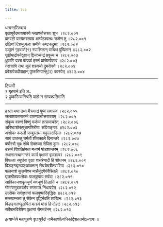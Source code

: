 ```yaml
---
title: २८२

---
```

धन्वन्तरिरुवाच  
वृक्षायुर्वेदमाख्यास्ये प्लक्षश्चोत्तरतः शुभः ।२८२.००१  
प्राग्वटो याम्यतस्त्वाम्र आप्येऽश्वत्थः क्रमेण तु ॥२८२.००१  
दक्षिणां दिशमुत्पन्नाः समीपे कण्टकद्रुमाः ।२८२.००२  
उद्यानं गृहवासे(१) स्यात्तिलान् वाप्यथ पुष्पितान् ॥२८२.००२  
गृह्णीयाद्रोपयेद्वृक्षान् द्विजञ्चन्द्रं प्रपूज्य च ।२८२.००३  
ध्रुवाणि पञ्च वायव्यं हस्तं प्राजेशवैष्णवं ॥२८२.००३  
नक्षत्राणि तथा मूलं शस्यन्ते द्रुमरोपणे ।२८२.००४  
प्रवेशयेन्नदीवाहान् पुष्करिण्यान्तु(२) कारयेत् ॥२८२.००४  
 -- - - - -- -- - - - - -- - - - --  
टिप्पणी  
१ गृहवामे इति ञ..  
२ पुष्करिण्यान्त्विति पाठो न सम्यक्प्रतिभाति  
-- - - - - - -- - - - - -- - - -- - -  
हस्ता मघा तथा मैत्रमाद्यं पुष्यं सवासवं ।२८२.००५  
जलाशयसमारम्भे वारुणञ्चोत्तरात्रयम् ॥२८२.००५  
संपूज्य वरुणं विष्णुं पर्जन्यं तत्समाचरेत् ।२८२.००६  
अरिष्टाशोकपुन्नागशिरीषाः सप्रियङ्गवः ॥२८२.००६  
अशोकः कदली जम्बुस्तथा वकुलदाडिमाः ।२८२.००७  
सायं प्रातस्तु घर्मर्तौ शीतकाले दिनान्तरे ॥२८२.००७  
वर्षारत्रौ भुवः शोषे सेक्तव्या रोपिता द्रुमाः ।२८२.००८  
उत्तमं विंशतिर्हस्ता मध्यमं षोडशान्तरम् ॥२८२.००८  
स्थानात्स्थानान्तरं कार्यं वृक्षाणां द्वादशावरं ।२८२.००९  
विफलाः स्युर्घना वृक्षाः शस्त्रेणादौ हि शोधनम् ॥२८२.००९  
विडङ्गघृतपङ्काक्तान् सेचयेच्छीतवारिणा ।२८२.०१०  
फलनाशे कुलथैश्च मासैर्मुद्गैर्यवैस्तिलैः ॥२८२.०१०  
घृतशीतपयःसेकः फलपुष्पाय सर्वदा ।२८२.०११  
आविकाजशकृच्चूर्णं यवचूर्णं तिलानि च ॥२८२.०११  
गोमांसमुदकञ्चैव सप्तरात्रं निधापयेत् ।२८२.०१२  
उत्सेकः सर्ववृक्षाणां फलपुष्पादिवृद्धिदः ॥२८२.०१२  
मत्स्याम्भसा तु सेकेन वृद्धिर्भवति शाखिनः ।२८२.०१३  
विडङ्गतण्डुलोपेतं मत्स्यं मांसं हि दोहदं ।२८२.०१३  
सर्वेषामविशेषेण वृक्षाणां रोगमर्दनम् ॥२८२.०१३  
  
इत्याग्नेये महापुराणे वृक्षायुर्वेदो नामैकाशीत्यधिकद्विशततमोऽध्यायः ॥